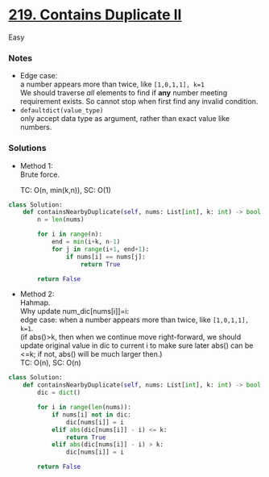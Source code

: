 # [219. Contains Duplicate II](https://leetcode.com/problems/contains-duplicate-ii/description/?envType=study-plan-v2&envId=top-interview-150)

Easy

### Notes

- Edge case:\
  a number appears more than twice, like `[1,0,1,1], k=1`\
  We should traverse *all* elements to find if **any** number meeting requirement exists. So cannot stop when first find any invalid condition.
- `defaultdict(value_type)`\
  only accept data type as argument, rather than exact value like numbers.

### Solutions
- Method 1:\
  Brute force.

  TC: O(n, min(k,n)), SC: O(1)
  
```python
class Solution:
    def containsNearbyDuplicate(self, nums: List[int], k: int) -> bool:
        n = len(nums)

        for i in range(n):
            end = min(i+k, n-1)
            for j in range(i+1, end+1):
                if nums[i] == nums[j]:
                    return True

        return False
```


- Method 2:\
  Hahmap.\
  Why update num_dic[nums[i]]=i:\
  edge case: when a number appears more than twice, like `[1,0,1,1], k=1`. \
  (if abs()>k, then when we continue move right-forward, we should update original value in dic to current i to make sure later abs() can be <=k; if not, abs() will be much larger then.)\
  TC: O(n), SC: O(n)
```python
class Solution:
    def containsNearbyDuplicate(self, nums: List[int], k: int) -> bool:
        dic = dict()

        for i in range(len(nums)):
            if nums[i] not in dic:
                dic[nums[i]] = i
            elif abs(dic[nums[i]] - i) <= k:
                return True
            elif abs(dic[nums[i]] - i) > k:
                dic[nums[i]] = i

        return False
```
